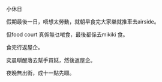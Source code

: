 小休日

假期最後一日，唔想太勞動，就朝早食完大家樂就推車去airside。

但food court 真係無乜啱食，最後都係去mikiki 食。

食完行返屋企。

奕晨瞓醒落去幫手買餸，然後返屋企。

夜晚無出街，成十一點先瞓。
